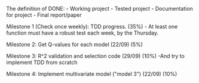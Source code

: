The definition of DONE:   - Working project
                            - Tested project
                            - Documentation for project
                            - Final report/paper
                            

Milestone 1 (Check once weekly): TDD progress. (35%)
                            - At least one function must have a robust test each week, by the Thursday.

Milestone 2: Get Q-values for each model (22/09) (5%)

 
Milestone 3: R^2 validation and selection code (29/09) (10%)
            -And try to implement TDD from scratch

Milestone 4: Implement multivariate model ("model 3") (22/09) (10%)
